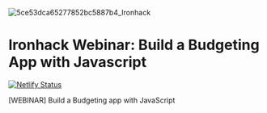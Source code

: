 ![5ce53dca65277852bc5887b4_Ironhack](https://user-images.githubusercontent.com/55994508/86827740-feef3a00-c057-11ea-81e7-2139900f3bed.jpg)

# Ironhack Webinar: Build a Budgeting App with Javascript

[![Netlify Status](https://api.netlify.com/api/v1/badges/c2e28436-5692-4cb6-b8f7-747204ffea1d/deploy-status)](https://app.netlify.com/sites/ironhack-bugeting/deploys)

[WEBINAR] Build a Budgeting app with JavaScript
